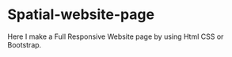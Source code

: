 # Spatial-website-page
Here I make  a Full Responsive Website page by using Html CSS or Bootstrap. 
